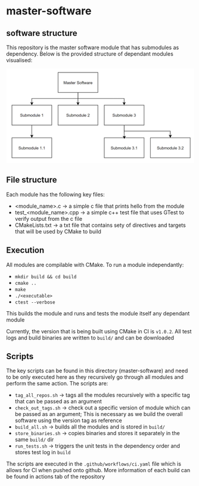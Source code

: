 # master-software
## software structure
This repository is the master software module that has submodules as dependency. Below is the provided structure of dependant modules visualised:

![software structure](./image-2.png)

## File structure 
Each module has the following key files:
- <module_name>.c -> a simple c file that prints hello from the module
- test_<module_name>.cpp -> a simple c++ test file that uses GTest to verify output from the c file
- CMakeLists.txt -> a txt file that contains sety of directives and targets that will be used by CMake to build

## Execution
All modules are compilable with CMake. To run a module independantly:

- `mkdir build && cd build`
- `cmake ..`
- `make`
- `./<executable>`
- `ctest --verbose`

This builds the module and runs and tests the module itself any dependant module

Currently, the version that is being built using CMake in CI is `v1.0.2`. All test logs and build binaries are written to `build/` and can be downloaded

## Scripts
The key scripts can be found in this directory (master-software) and need to be only executed here as they recursively go through all modules and perform the same action. The scripts are:
- `tag_all_repos.sh` -> tags all the modules recursively with a specific tag that can be passed as an argument
- `check_out_tags.sh` -> check out a specific version of module which can be passed as an argument; This is necessary as we build the overall software using the version tag as reference
- `build_all.sh` -> builds all the modules and is stored in `build/`
- `store_binaries.sh` -> copies binaries and stores it separately in the same `build/` dir
- `run_tests.sh` -> triggers the unit tests in the dependency order and stores test log in `build`

The scripts are executed in the `.github/workflows/ci.yaml` file which is allows for CI when pushed onto github. More information of each build can be found in actions tab of the repository